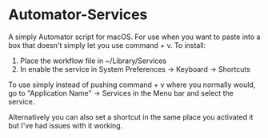 # Automator-Services

A simply Automator script for macOS. For use when you want to paste into a box that doesn't simply let you use command + v.
To install:
  1. Place the workflow file in ~/Library/Services
  2. In enable the service in System Preferences -> Keyboard -> Shortcuts
  
To use simply instead of pushing command + v where you normally would, go to "Application Name" -> Services in the Menu bar and select the service.

Alternatively you can also set a shortcut in the same place you activated it but I've had issues with it working.
